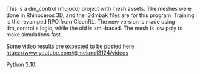 This is a dm_control (mujoco) project with mesh assets. The meshes 
were done in Rhinoceros 3D, and the .3dmbak files are for this 
program. Training is the revamped RPO from CleanRL. The new 
version is made using dm_control's logic, while the old is 
xml-based. The mesh is low poly to make simulations fast.

Some video results are expected to be posted here: https://www.youtube.com/@melanol3124/videos

Python 3.10.
